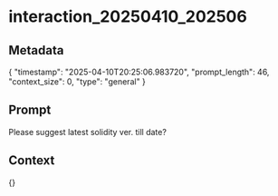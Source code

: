 # interaction_20250410_202506

## Metadata
{
  "timestamp": "2025-04-10T20:25:06.983720",
  "prompt_length": 46,
  "context_size": 0,
  "type": "general"
}

## Prompt
Please suggest latest solidity ver. till date?

## Context
{}
